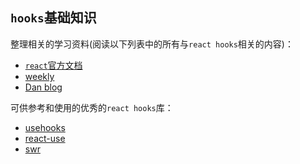 ## `hooks`基础知识
整理相关的学习资料(阅读以下列表中的所有与`react hooks`相关的内容)：
* [`react`官方文档](https://reactjs.org/docs/hooks-intro.html)
* [weekly](https://github.com/dt-fe/weekly)
* [Dan blog](https://overreacted.io/)

可供参考和使用的优秀的`react hooks`库：
* [usehooks](https://github.com/gragland/usehooks)
* [react-use](https://github.com/streamich/react-use)
* [swr](https://github.com/zeit/swr)
